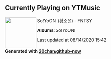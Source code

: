 ## Currently Playing on YTMusic

[<img align="left" width="100" src="https://lh3.googleusercontent.com/EqoHbVCQ_6-D1RceUn09rGTNdkdsfwSYh2mY4bBiUyZKY0WggWsJoW0MYKb6lWg7WWrtc9SDlrFxvEr6">](https://music.youtube.com/channel/UCKMgWfptDaiDIwtexaavX5w)

So!YoON! (황소윤) - FNTSY

**Albums**: So!YoON!

Last updated at 08/14/2020 15:42

#### Generated with [20chan/github-now](https://github.com/20chan/github-now)


<!--
**20chan/20chan** is a ✨ _special_ ✨ repository because its `README.md` (this file) appears on your GitHub profile.

Here are some ideas to get you started:

- 🔭 I’m currently working on ...
- 🌱 I’m currently learning ...
- 👯 I’m looking to collaborate on ...
- 🤔 I’m looking for help with ...
- 💬 Ask me about ...
- 📫 How to reach me: ...
- 😄 Pronouns: ...
- ⚡ Fun fact: ...
-->
